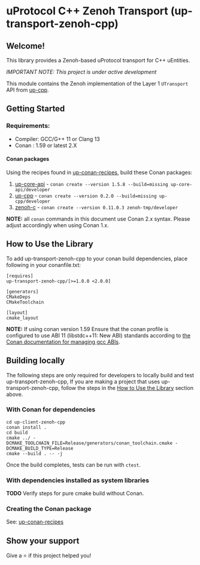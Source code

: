 # uProtocol C++ Zenoh Transport (up-transport-zenoh-cpp)

## Welcome!

This library provides a Zenoh-based uProtocol transport for C++ uEntities.

*_IMPORTANT NOTE:_ This project is under active development*

This module contains the Zenoh implementation of the Layer 1 `UTransport` API
from [up-cpp][cpp-api-repo].

## Getting Started

### Requirements:
- Compiler: GCC/G++ 11 or Clang 13
- Conan : 1.59 or latest 2.X

#### Conan packages

Using the recipes found in [up-conan-recipes][conan-recipe-repo], build these
Conan packages:

1. [up-core-api][spec-repo] - `conan create --version 1.5.8 --build=missing up-core-api/developer`
1. [up-cpp][cpp-api-repo] - `conan create --version 0.2.0 --build=missing up-cpp/developer`
2. [zenoh-c][zenoh-repo] - `conan create --version 0.11.0.3 zenoh-tmp/developer`

**NOTE:** all `conan` commands in this document use  Conan 2.x syntax. Please
adjust accordingly when using Conan 1.x.

## How to Use the Library

To add up-transport-zenoh-cpp to your conan build dependencies, place following
in your conanfile.txt:

```
[requires]
up-transport-zenoh-cpp/[>=1.0.0 <2.0.0]

[generators]
CMakeDeps
CMakeToolchain

[layout]
cmake_layout
```

**NOTE:** If using conan version 1.59 Ensure that the conan profile is
configured to use ABI 11 (libstdc++11: New ABI) standards according to
[the Conan documentation for managing gcc ABIs][conan-abi-docs].

## Building locally

The following steps are only required for developers to locally build and test
up-transport-zenoh-cpp, If you are making a project that uses
up-transport-zenoh-cpp, follow the steps in the
[How to Use the Library](#how-to-use-the-library) section above.

### With Conan for dependencies

```
cd up-client-zenoh-cpp
conan install .
cd build
cmake ../ -DCMAKE_TOOLCHAIN_FILE=Release/generators/conan_toolchain.cmake -DCMAKE_BUILD_TYPE=Release
cmake --build . -- -j
```

Once the build completes, tests can be run with `ctest`.

### With dependencies installed as system libraries

**TODO** Verify steps for pure cmake build without Conan.

### Creating the Conan package

See: [up-conan-recipes][conan-recipe-repo]

## Show your support

Give a ⭐️ if this project helped you!

[conan-recipe-repo]: https://github.com/gregmedd/up-conan-recipes
[spec-repo]: https://github.com/eclipse-uprotocol/up-spec
[cpp-api-repo]: https://github.com/eclipse-uprotocol/up-cpp
[zenoh-repo]: https://github.com/eclipse-zenoh/zenoh-cpp
[conan-abi-docs]: https://docs.conan.io/en/1.60/howtos/manage_gcc_abi.html
